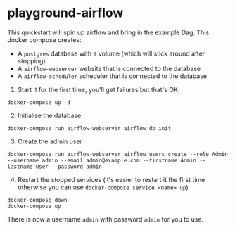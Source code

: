 # playground-airflow
This quickstart will spin up airflow and bring in the example Dag.
This docker compose creates:
- A `postgres` database with a volume (which will stick around after stopping)
- A `airflow-webserver` website that is connected to the database
- A `airflow-scheduler` scheduler that is connected to the database

1. Start it for the first time, you'll get failures but that's OK
```
docker-compose up -d
```

2. Initialise the database
```
docker-compose run airflow-webserver airflow db init
```

3. Create the admin user
```
docker-compose run airflow-webserver airflow users create --role Admin --username admin --email admin@example.com --firstname Admin --lastname User --password admin
```

4. Restart the stopped services (it's easier to restart it the first time otherwise you can use `docker-compose service <name> up`)
```
docker-compose down
docker-compose up
```

There is now a username `admin` with password `admin` for you to use.
